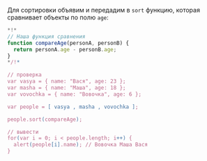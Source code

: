 Для сортировки объявим и передадим в `sort` функцию, которая сравнивает объекты по полю `age`:

```js run no-beautify
*!*
// Наша функция сравнения
function compareAge(personA, personB) {
  return personA.age - personB.age;
}
*/!*

// проверка
var vasya = { name: "Вася", age: 23 };
var masha = { name: "Маша", age: 18 };
var vovochka = { name: "Вовочка", age: 6 };

var people = [ vasya , masha , vovochka ];

people.sort(compareAge);

// вывести
for(var i = 0; i < people.length; i++) {
  alert(people[i].name); // Вовочка Маша Вася
}
```

